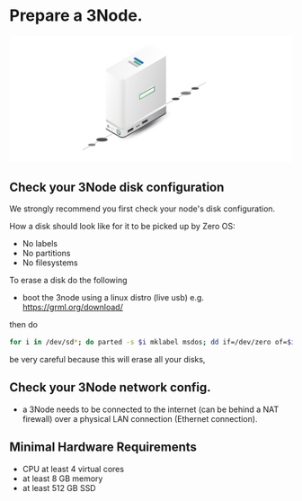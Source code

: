 
# Prepare a 3Node.

![](./img/threenode_wide.png)

## Check your 3Node disk configuration

We strongly recommend you first check your node's disk configuration.

How a disk should look like for it to be picked up by Zero OS:

- No labels
- No partitions
- No filesystems

To erase a disk do the following

- boot the 3node using a linux distro (live usb) e.g. https://grml.org/download/

then do

```bash
for i in /dev/sd*; do parted -s $i mklabel msdos; dd if=/dev/zero of=$i bs=1M ; done
```

be very careful because this will erase all your disks,

## Check your 3Node network config.

- a 3Node needs to be connected to the internet (can be behind a NAT firewall) over a physical LAN connection (Ethernet connection).

## Minimal Hardware Requirements

- CPU at least 4 virtual cores
- at least 8 GB memory
- at least 512 GB SSD


